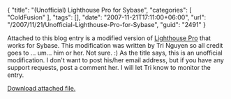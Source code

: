 {
	"title": "(Unofficial) Lighthouse Pro for Sybase",
	"categories": [
		"ColdFusion"
	],
	"tags": [],
	"date": "2007-11-21T17:11:00+06:00",
	"url": "/2007/11/21/Unofficial-Lighthouse-Pro-for-Sybase",
	"guid": "2491"
}

Attached to this blog entry is a modified version of <a href="http://lighthousepro.riaforge.org">Lighthouse Pro</a> that works for Sybase. This modification was written by Tri Nguyen so all credit goes to ... um... him or her. Not sure. :) As the title says, this is an unofficial modification. I don't want to post his/her email address, but if you have any support requests, post a comment her. I will let Tri know to monitor the entry.<p><a href='enclosures/D%3A%5Chosts%5Cwww%2Ecoldfusionjedi%2Ecom%5Cenclosures%2Flighthousepro%2Dsybase%2Ezip'>Download attached file.</a></p>